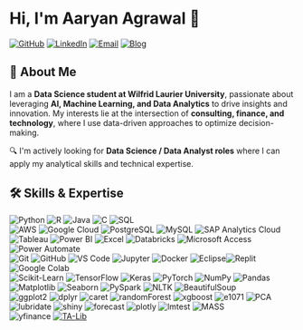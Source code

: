 # Hi, I'm Aaryan Agrawal 👋  

[![GitHub](https://img.shields.io/badge/GitHubRepo-Aaryan--Agr-181717?style=flat&logo=github)](https://github.com/Aaryan-Agr?tab=repositories)
[![LinkedIn](https://img.shields.io/badge/LinkedIn-Aaryan%20Agrawal-0A66C2?style=flat&logo=linkedin&logoColor=white)](https://www.linkedin.com/in/aaryan-agrawal01)
[![Email](https://img.shields.io/badge/Email-aaryan.agr1610%40gmail.com-D14836?style=flat&logo=gmail&logoColor=white)](mailto:aaryan.agr1610@gmail.com)
[![Blog](https://img.shields.io/badge/Blog-Coming%20Soon-blue?style=flat&logo=code)](#)

## 🚀 About Me  


I am a **Data Science student at Wilfrid Laurier University**, passionate about leveraging **AI, Machine Learning, and Data Analytics** to drive insights and innovation. My interests lie at the intersection of **consulting, finance, and technology**, where I use data-driven approaches to optimize decision-making.  

🔍 I'm actively looking for **Data Science / Data Analyst roles** where I can apply my analytical skills and technical expertise.  


## 🛠️ Skills & Expertise  

![Python](https://img.shields.io/badge/-Python-black?style=flat-square&logo=Python) ![R](https://img.shields.io/badge/-R-276DC3?style=flat-square&logo=R) ![Java](https://img.shields.io/badge/-Java-007396?style=flat-square&logo=java) ![C](https://img.shields.io/badge/-C-00599C?style=flat-square&logo=c) ![SQL](https://img.shields.io/badge/-SQL-4479A1?style=flat-square&logo=sqlite)  <br>![AWS](https://img.shields.io/badge/-AWS-232F3E?style=flat-square&logo=amazon-aws) ![Google Cloud](https://img.shields.io/badge/-Google%20Cloud-4285F4?style=flat-square&logo=google-cloud) ![PostgreSQL](https://img.shields.io/badge/-PostgreSQL-336791?style=flat-square&logo=postgresql) ![MySQL](https://img.shields.io/badge/-MySQL-black?style=flat-square&logo=mysql) ![SAP Analytics Cloud](https://img.shields.io/badge/-SAP%20Analytics%20Cloud-003366?style=flat-square&logo=sap) <br> ![Tableau](https://img.shields.io/badge/-Tableau-E97627?style=flat-square&logo=tableau) ![Power BI](https://img.shields.io/badge/-Power%20BI-F2C811?style=flat-square&logo=power-bi) ![Excel](https://img.shields.io/badge/-Excel-217346?style=flat-square&logo=microsoft-excel) ![Databricks](https://img.shields.io/badge/-Databricks-FF3621?style=flat-square&logo=databricks) ![Microsoft Access](https://img.shields.io/badge/-Microsoft%20Access-A4373A?style=flat-square&logo=microsoft-access) ![Power Automate](https://img.shields.io/badge/-Power%20Automate-0078D4?style=flat-square&logo=microsoft-power-automate)<br> ![Git](https://img.shields.io/badge/-Git-black?style=flat-square&logo=git) ![GitHub](https://img.shields.io/badge/-GitHub-181717?style=flat-square&logo=github) ![VS Code](https://img.shields.io/badge/-VS%20Code-007ACC?style=flat-square&logo=visual-studio-code) ![Jupyter](https://img.shields.io/badge/-Jupyter-F37626?style=flat-square&logo=jupyter) ![Docker](https://img.shields.io/badge/-Docker-black?style=flat-square&logo=docker) ![Eclipse](https://img.shields.io/badge/-Eclipse-2C2255?style=flat-square&logo=eclipse)![Replit](https://img.shields.io/badge/-Replit-6676F5?style=flat-square&logo=replit)![Google Colab](https://img.shields.io/badge/-Google%20Colab-F9AB00?style=flat-square&logo=googlecolab)<br> 
![Scikit-Learn](https://img.shields.io/badge/-Scikit--Learn-F7931E?style=flat-square&logo=scikit-learn) ![TensorFlow](https://img.shields.io/badge/-TensorFlow-FF6F00?style=flat-square&logo=tensorflow) ![Keras](https://img.shields.io/badge/-Keras-D00000?style=flat-square&logo=keras) ![PyTorch](https://img.shields.io/badge/-PyTorch-EE4C2C?style=flat-square&logo=pytorch) ![NumPy](https://img.shields.io/badge/-NumPy-013243?style=flat-square&logo=numpy) ![Pandas](https://img.shields.io/badge/-Pandas-150458?style=flat-square&logo=pandas) ![Matplotlib](https://img.shields.io/badge/-Matplotlib-008080?style=flat-square&logo=python) ![Seaborn](https://img.shields.io/badge/-Seaborn-3776AB?style=flat-square&logo=python) ![PySpark](https://img.shields.io/badge/-PySpark-E25A1C?style=flat-square&logo=apache-spark) ![NLTK](https://img.shields.io/badge/-NLTK-005C5C?style=flat-square&logo=nltk) ![BeautifulSoup](https://img.shields.io/badge/-BeautifulSoup-61C1F1?style=flat-square&logo=python) <br> ![ggplot2](https://img.shields.io/badge/-ggplot2-ED6A5A?style=flat-square&logo=ggplot2) ![dplyr](https://img.shields.io/badge/-dplyr-9A00D8?style=flat-square&logo=r) ![caret](https://img.shields.io/badge/-caret-808080?style=flat-square&logo=r) ![randomForest](https://img.shields.io/badge/-randomForest-008080?style=flat-square&logo=r) ![xgboost](https://img.shields.io/badge/-xgboost-3E9F44?style=flat-square&logo=xgboost) ![e1071](https://img.shields.io/badge/-e1071-0065A4?style=flat-square&logo=r) ![PCA](https://img.shields.io/badge/-PCA-FA9B00?style=flat-square&logo=r) ![lubridate](https://img.shields.io/badge/-lubridate-FF6A13?style=flat-square&logo=r) ![shiny](https://img.shields.io/badge/-shiny-2C3E50?style=flat-square&logo=r) ![forecast](https://img.shields.io/badge/-forecast-3E9F44?style=flat-square&logo=r) ![plotly](https://img.shields.io/badge/-plotly-3C99E1?style=flat-square&logo=plotly) ![lmtest](https://img.shields.io/badge/-lmtest-FF1C1C?style=flat-square&logo=r) ![MASS](https://img.shields.io/badge/-MASS-32CD32?style=flat-square&logo=r)<br>![yfinance](https://img.shields.io/badge/-yFinance-009688?style=flat-square&logo=python) [![TA-Lib](https://img.shields.io/badge/TA--Lib-FFB000?style=flat-square&logo=tradingview)](https://github.com/mrjbq7/ta-lib)  

 

